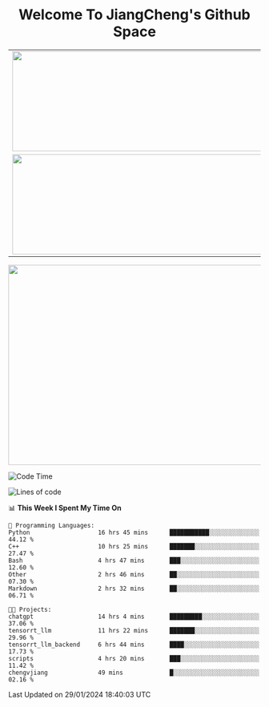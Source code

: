 <h1 align="center">Welcome To JiangCheng's Github Space</h1>

<table align="center" frame="void" rules="none" >
  <tr>
    <td>
      <div align="center"> <img height="200px" width="500px"  src="https://github-readme-stats.vercel.app/api?username=thisjiang&hide_title=true&hide_border=true&layout=compact&show_icons=trueline_height=21&text_color=000&icon_color=000&bg_color=0,ea6161,ffc64d,fffc4d,52fa5a&theme=graywhite" /> </div>
    </td>
    <td>
      <div align="center"> <img height="200px" width="500px" src="https://github-readme-stats.vercel.app/api/top-langs/?username=thisjiang&hide_title=true&hide_border=true&layout=compact&langs_count=6&text_color=000&icon_color=fff&bg_color=0,52fa5a,4dfcff,c64dff&theme=graywhite" /> </div>
    </td>
  </tr>
  <tr>
    <td>
      <div align="center"> <img height="200px" width="500px" src="https://github-readme-streak-stats.herokuapp.com/?user=thisjiang&hide_title=true&hide_border=true&layout=compact&langs_count=6" /> </div>
    </td>
    <td>
      <div align="center"> 
      <a href="https://github.com/" target="_blank"><img style="margin: 10px" src="https://profilinator.rishav.dev/skills-assets/git-scm-icon.svg" alt="Git" height="50" /></a>  
      <a href="https://www.linux.org/" target="_blank"><img style="margin: 10px" src="https://profilinator.rishav.dev/skills-assets/linux-original.svg" alt="Linux" height="50" /></a>  
      <a href="https://www.gnu.org/software/bash/" target="_blank"><img style="margin: 10px" src="https://profilinator.rishav.dev/skills-assets/gnu_bash-icon.svg" alt="Bash" height="50" /></a>  
      </div>
    </td>
  </tr>
</table>

<div align="center"> <img height="400px" width="1000px" src="https://github-readme-activity-graph.cyclic.app/graph?username=thisjiang&theme=react&hide_title=true&hide_border=true&layout=compact&langs_count=6" /> </div></td>

<!--START_SECTION:waka-->
![Code Time](http://img.shields.io/badge/Code%20Time-822%20hrs%2026%20mins-blue)

![Lines of code](https://img.shields.io/badge/From%20Hello%20World%20I%27ve%20Written-465.0%20thousand%20lines%20of%20code-blue)

📊 **This Week I Spent My Time On** 

```text
💬 Programming Languages: 
Python                   16 hrs 45 mins      ███████████░░░░░░░░░░░░░░   44.12 % 
C++                      10 hrs 25 mins      ███████░░░░░░░░░░░░░░░░░░   27.47 % 
Bash                     4 hrs 47 mins       ███░░░░░░░░░░░░░░░░░░░░░░   12.60 % 
Other                    2 hrs 46 mins       ██░░░░░░░░░░░░░░░░░░░░░░░   07.30 % 
Markdown                 2 hrs 32 mins       ██░░░░░░░░░░░░░░░░░░░░░░░   06.71 % 

🐱‍💻 Projects: 
chatgpt                  14 hrs 4 mins       █████████░░░░░░░░░░░░░░░░   37.06 % 
tensorrt_llm             11 hrs 22 mins      ███████░░░░░░░░░░░░░░░░░░   29.96 % 
tensorrt_llm_backend     6 hrs 44 mins       ████░░░░░░░░░░░░░░░░░░░░░   17.73 % 
scripts                  4 hrs 20 mins       ███░░░░░░░░░░░░░░░░░░░░░░   11.42 % 
chengvjiang              49 mins             █░░░░░░░░░░░░░░░░░░░░░░░░   02.16 % 
```


 Last Updated on 29/01/2024 18:40:03 UTC
<!--END_SECTION:waka-->
